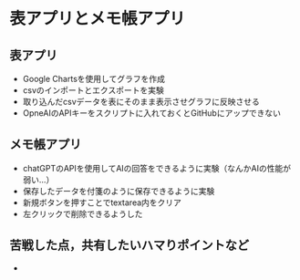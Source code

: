 # 表アプリとメモ帳アプリ

## 表アプリ

- Google Chartsを使用してグラフを作成
- csvのインポートとエクスポートを実験
- 取り込んだcsvデータを表にそのまま表示させグラフに反映させる
- OpneAIのAPIキーをスクリプトに入れておくとGitHubにアップできない


## メモ帳アプリ

- chatGPTのAPIを使用してAIの回答をできるように実験（なんかAIの性能が弱い…）
- 保存したデータを付箋のように保存できるように実験
- 新規ボタンを押すことでtextarea内をクリア
- 左クリックで削除できるようした


## 苦戦した点，共有したいハマりポイントなど

- 

